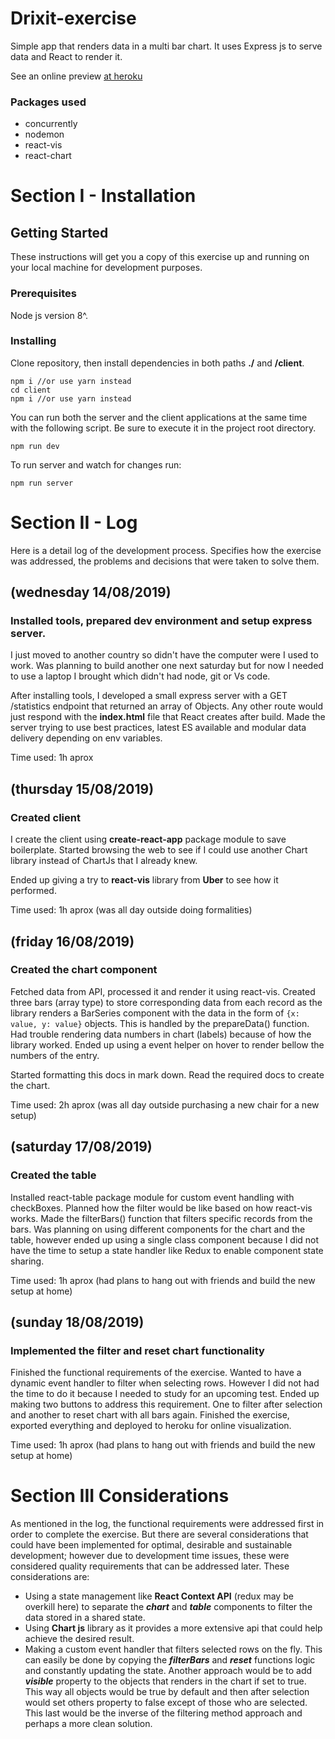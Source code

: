 # Drixit-exercise
 Simple app that renders data in a multi bar chart. It uses Express js to serve data and React to render it.
 
 See an online preview 
 [at heroku](https://drixit-exercise.herokuapp.com/)
 
 ### Packages used
 * concurrently
 * nodemon
 * react-vis
 * react-chart

# Section I - Installation
## Getting Started

These instructions will get you a copy of this exercise up and running on your local machine for development purposes.

### Prerequisites

Node js version 8^.

### Installing

Clone repository, then install dependencies in both paths **./** and **/client**.
```
npm i //or use yarn instead
cd client
npm i //or use yarn instead
```
You can run both the server and the client applications at the same time with the following script. Be sure to execute it in the project root directory.
```
npm run dev
```
To run server and watch for changes run:
```
npm run server
```
# Section II - Log
Here is a detail log of the development process. Specifies how the exercise was addressed, the problems and decisions that were taken to solve them.

## (wednesday 14/08/2019)
### Installed tools, prepared dev environment and setup express server. 
I just moved to another country so didn't have the computer were I used to work. Was planning to build another one next saturday but for now I needed to use a laptop I brought which didn't had node, git or Vs code.

After installing tools, I developed a small express server with a GET /statistics endpoint that returned an array of Objects. Any other route would just respond with the **index.html** file that React creates after build. Made the server trying to use best practices, latest ES available and modular data delivery depending on env variables.

Time used: 1h aprox

## (thursday 15/08/2019)
### Created client
I create the client using **create-react-app** package module to save boilerplate.
Started browsing the web to see if I could use another Chart library instead of ChartJs that I already knew.

Ended up giving a try to **react-vis** library from **Uber** to see how it performed.

Time used: 1h aprox (was all day outside doing formalities)

## (friday 16/08/2019)
### Created the chart component
Fetched data from API, processed it and render it using react-vis. 
Created three bars (array type) to store corresponding data from each record as the library renders a BarSeries component with the data in the form of `{x: value, y: value}` objects.
This is handled by the prepareData() function. Had trouble rendering data numbers in chart (labels) because of how the library worked. Ended up using a event helper on hover to render bellow the numbers of the entry.

Started formatting this docs in mark down. Read the required docs to create the chart.

Time used: 2h aprox (was all day outside purchasing a new chair for a new setup)

## (saturday 17/08/2019)
### Created the table
Installed react-table package module for custom event handling with checkBoxes.
Planned how the filter would be like based on how react-vis works. 
Made the filterBars() function that filters specific records from the bars.
Was planning on using different components for the chart and the table, however ended up using a single class component because I did not have the time to setup a state handler like Redux to enable component state sharing.

Time used: 1h aprox (had plans to hang out with friends and build the new setup at home)

## (sunday 18/08/2019)
### Implemented the filter and reset chart functionality
Finished the functional requirements of the exercise.
Wanted to have a dynamic event handler to filter when selecting rows. 
However I did not had the time to do it because I needed to study for an upcoming test.
Ended up making two buttons to address this requirement. One to filter after selection and another to reset chart with all bars again.
Finished the exercise, exported everything and deployed to heroku for online visualization.

Time used: 1h aprox (had plans to hang out with friends and build the new setup at home)

# Section III Considerations
As mentioned in the log, the functional requirements were addressed first in order to complete the exercise. But there are several considerations that could have been implemented for optimal, desirable and sustainable development; however due to development time issues, these were considered quality requirements that can be addressed later. These considerations are:

* Using a state management like **React Context API** (redux may be overkill here) to separate the ***chart*** and ***table*** components to filter the data stored in a shared state. 
* Using **Chart js** library as it provides a more extensive api that could help achieve the desired result.
* Making a custom event handler that filters selected rows on the fly. This can easily be done by copying the ***filterBars*** and ***reset*** functions logic and constantly updating the state. Another approach would be to add ***visible*** property to the objects that renders in the chart if set to true. This way all objects would be true by default and then after selection would set others property to false except of those who are selected. This last would be the inverse of the filtering method approach and perhaps a more clean solution.

